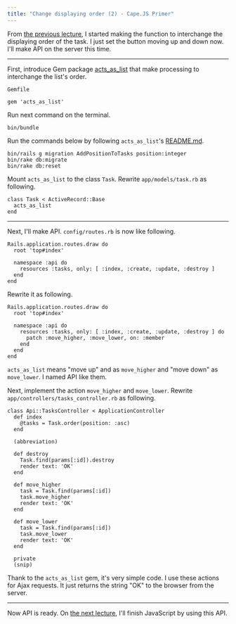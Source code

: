 ```yaml
---
title: "Change displaying order (2) - Cape.JS Primer"
---
```


From [the previous lecture](../20_reordering1), I started making the function to interchange the displaying order of the task. I just set the button moving up and down now. I'll make API on the server this time.

---

First, introduce Gem package [acts_as_list](https://github.com/swanandp/acts_as_list) that make processing to interchange the list's order.

`Gemfile`

```text
gem 'acts_as_list'
```

Run next command on the terminal.

```text
bin/bundle
```

Run the commands below by following `acts_as_list`'s [README.md](https://github.com/swanandp/acts_as_list#example).

```text
bin/rails g migration AddPositionToTasks position:integer
bin/rake db:migrate
bin/rake db:reset
```

Mount `acts_as_list` to the class `Task`. Rewrite `app/models/task.rb` as following.

```text
class Task < ActiveRecord::Base
  acts_as_list
end
```

---

Next, I'll make API. `config/routes.rb` is now like following.

```text
Rails.application.routes.draw do
  root 'top#index'

  namespace :api do
    resources :tasks, only: [ :index, :create, :update, :destroy ]
  end
end
```

Rewrite it as following.

```text
Rails.application.routes.draw do
  root 'top#index'

  namespace :api do
    resources :tasks, only: [ :index, :create, :update, :destroy ] do
      patch :move_higher, :move_lower, on: :member
    end
  end
end
```

`acts_as_list` means "move up" and as `move_higher` and "move down" as `move_lower`. I named API like them.

Next, implement the action  `move_higher` and `move_lower`. Rewrite `app/controllers/tasks_controller.rb` as following.

```text
class Api::TasksController < ApplicationController
  def index
    @tasks = Task.order(position: :asc)
  end

  (abbreviation)

  def destroy
    Task.find(params[:id]).destroy
    render text: 'OK'
  end

  def move_higher
    task = Task.find(params[:id])
    task.move_higher
    render text: 'OK'
  end

  def move_lower
    task = Task.find(params[:id])
    task.move_lower
    render text: 'OK'
  end

  private
  (snip)
```

Thank to the `acts_as_list` gem, it's very simple code. I use these actions for Ajax requests. It just returns the string "OK" to the browser from the server.

----

Now API is ready. On [the next lecture](../22_reordering3), I'll finish JavaScript by using this API.
